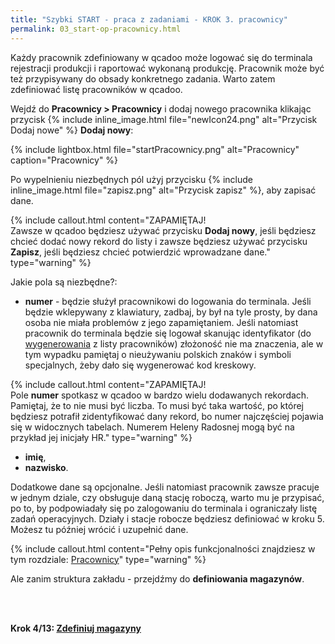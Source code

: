 ```yaml
---
title: "Szybki START - praca z zadaniami - KROK 3. pracownicy"
permalink: 03_start-op-pracownicy.html 
---
```


Każdy pracownik zdefiniowany w qcadoo może logować się do terminala rejestracji produkcji i raportować wykonaną produkcję. Pracownik może być też przypisywany do obsady konkretnego zadania. Warto zatem zdefiniować listę pracowników w qcadoo.

Wejdź do **Pracownicy > Pracownicy** i dodaj nowego pracownika klikając przycisk {% include inline_image.html file="newIcon24.png" alt="Przycisk Dodaj nowe" %} **Dodaj nowy**:

{% include lightbox.html file="startPracownicy.png" alt="Pracownicy" caption="Pracownicy" %}

Po wypelnieniu niezbędnych pól użyj przycisku {% include inline_image.html file="zapisz.png" alt="Przycisk zapisz" %}, aby zapisać dane.

{% include callout.html content="ZAPAMIĘTAJ!<br/>Zawsze w qcadoo będziesz używać przycisku **Dodaj nowy**, jeśli będziesz chcieć dodać nowy rekord do listy i zawsze będziesz używać przycisku **Zapisz**, jeśli będziesz chcieć potwierdzić wprowadzane dane." type="warning" %}

Jakie pola są niezbędne?:
- **numer** - będzie służył pracownikowi do logowania do terminala. Jeśli będzie wklepywany z klawiatury, zadbaj, by był na tyle prosty, by dana osoba nie miała problemów z jego zapamiętaniem. Jeśli natomiast pracownik do terminala będzie się logował skanując identyfikator (do [wygenerowania](/pracownicy.html#jak-wydrukować-identyfikatory-pracownikom) z listy pracowników) złożoność nie ma znaczenia, ale w tym wypadku pamiętaj o nieużywaniu polskich znaków i symboli specjalnych, żeby dało się wygenerować kod kreskowy.

{% include callout.html content="ZAPAMIĘTAJ!<br/>Pole **numer** spotkasz w qcadoo w bardzo wielu dodawanych rekordach. Pamiętaj, że to nie musi być liczba. To musi być taka wartość, po której będziesz potrafił zidentyfikować dany rekord, bo numer najczęściej pojawia się w widocznych tabelach. Numerem Heleny Radosnej mogą być na przykład jej inicjały HR." type="warning" %}

- **imię**,
- **nazwisko**.

Dodatkowe dane są opcjonalne. Jeśli natomiast pracownik zawsze pracuje w jednym dziale, czy obsługuje daną stację roboczą, warto mu je przypisać, po to, by podpowiadały się po zalogowaniu do terminala i ograniczały listę zadań operacyjnych. Działy i stacje robocze będziesz definiować w kroku 5. Możesz tu później wrócić i uzupełnić dane.

{% include callout.html content="Pełny opis funkcjonalności znajdziesz w tym rozdziale: [Pracownicy](/pracownicy)" type="warning" %}

Ale zanim struktura zakładu - przejdźmy do **definiowania magazynów**.


<br/>
<br/>

**Krok 4/13: [Zdefiniuj magazyny](/04_start-op-magazyny)**